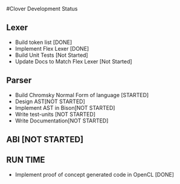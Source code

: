#Clover Development Status

## Lexer

- Build token list [DONE]
- Implement Flex Lexer [DONE]
- Build Unit Tests [Not Started]
- Update Docs to Match Flex Lexer [Not Started]

## Parser

- Build Chromsky Normal Form of language [STARTED]
- Design AST[NOT STARTED]
- Implement AST in Bison[NOT STARTED]
- Write test-units [NOT STARTED] 
- Write Documentation[NOT STARTED]

## ABI [NOT STARTED]


## RUN TIME

- Implement proof of concept generated code in OpenCL [DONE]


